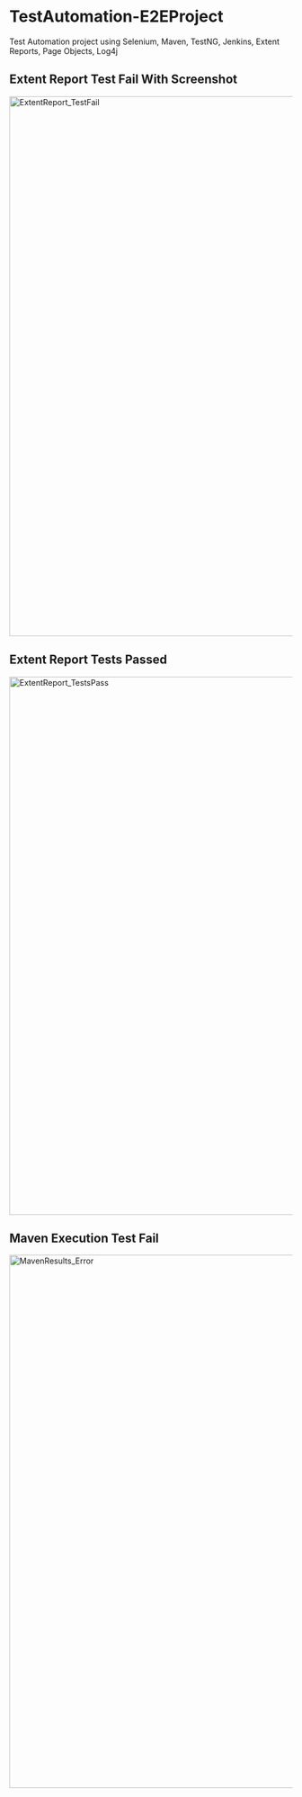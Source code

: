 # TestAutomation-E2EProject
Test Automation project using Selenium, Maven, TestNG, Jenkins, Extent Reports, Page Objects, Log4j

<h2>Extent Report Test Fail With Screenshot</h2>
<img width="960" alt="ExtentReport_TestFail" src="https://user-images.githubusercontent.com/53864826/95126262-9124de00-072c-11eb-81d0-6760e1eefb31.png">

<h2>Extent Report Tests Passed </h2>
<img width="957" alt="ExtentReport_TestsPass" src="https://user-images.githubusercontent.com/53864826/95126550-14463400-072d-11eb-960b-1b5af3b8b500.png">

<h2>Maven Execution Test Fail </h2>
<img width="948" alt="MavenResults_Error" src="https://user-images.githubusercontent.com/53864826/95126723-45beff80-072d-11eb-9b55-c7af5ab885a5.png">
